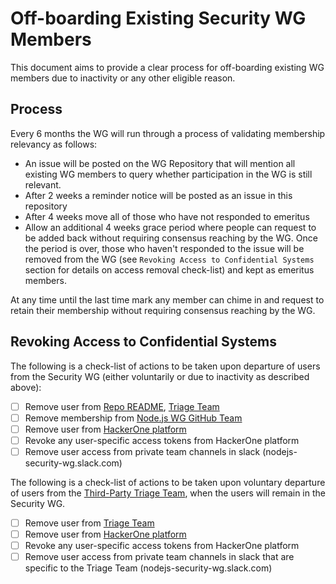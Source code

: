 # Off-boarding Existing Security WG Members

This document aims to provide a clear process for off-boarding existing WG members due to inactivity or any other eligible reason.

## Process

Every 6 months the WG will run through a process of validating membership relevancy as follows:

* An issue will be posted on the WG Repository that will mention all existing WG members to query whether participation in the WG is still relevant.
* After 2 weeks a reminder notice will be posted as an issue in this repository
* After 4 weeks move all of those who have not responded to emeritus 
* Allow an additional 4 weeks grace period where people can request to be added back without requiring consensus reaching by the WG. Once the period is over, those who haven't responded to the issue will be removed from the WG (see `Revoking Access to Confidential Systems` section for details on access removal check-list) and kept as emeritus members.

At any time until the last time mark any member can chime in and request to retain their membership without requiring consensus reaching by the WG.

## Revoking Access to Confidential Systems

The following is a check-list of actions to be taken upon departure of users from the Security WG (either voluntarily or due to inactivity as described above):
* [ ] Remove user from [Repo README](https://github.com/nodejs/security-wg/blob/master/README.md), [Triage Team](https://github.com/nodejs/security-wg/blob/master/processes/third_party_vuln_process.md)
* [ ] Remove membership from [Node.js WG GitHub Team](https://github.com/orgs/nodejs/teams/security-wg)
* [ ] Remove user from [HackerOne platform](hackerone.com/nodejs-ecosystem)
* [ ] Revoke any user-specific access tokens from HackerOne platform
* [ ] Remove user access from private team channels in slack (nodejs-security-wg.slack.com)

The following is a check-list of actions to be taken upon voluntary departure of users from the [Third-Party Triage Team](https://github.com/nodejs/security-wg/blob/master/processes/third_party_vuln_process.md), when the users will remain in the Security WG.

* [ ] Remove user from [Triage Team](https://github.com/nodejs/security-wg/blob/master/processes/third_party_vuln_process.md)
* [ ] Remove user from [HackerOne platform](hackerone.com/nodejs-ecosystem)
* [ ] Revoke any user-specific access tokens from HackerOne platform
* [ ] Remove user access from private team channels in slack that are specific to the Triage Team (nodejs-security-wg.slack.com)
